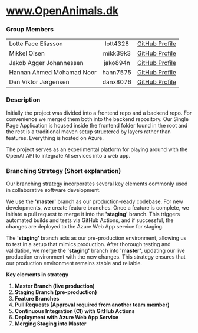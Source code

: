 # www.OpenAnimals.dk

### Group Members

|                           |          |                                                   |
|---------------------------|:--------:|:--------------------------------------------------:|
| Lotte Face Eliasson       | lott4328 | [GitHub Profile](https://github.com/LotteEliasson) |
| Mikkel Olsen              | mikk39k3 | [GitHub Profile](https://github.com/Selmerr)       |
| Jakob Agger Johannessen   | jako894n | [GitHub Profile](https://github.com/jakobagger)    |
| Hannan Ahmed Mohamad Noor | hann7575 | [GitHub Profile](https://github.com/Hannanxnoor)   |
| Dan Viktor Jørgensen      | danx8076 | [GitHub Profile](https://github.com/davijoe)       |

### Description

Initially the project was divided into a frontend repo and a backend repo. For convenience we merged them both into the backend repository. Our Single Page Application is housed inside the frontend folder found in the root and the rest is a traditional maven setup structered by layers rather than features. Everything is hosted on Azure.

The project serves as an experimental platform for playing around with the OpenAI API to integrate AI services into a web app. 

### Branching Strategy (Short explanation)
Our branching strategy incorporates several key elements commonly used in collaborative software development.

We use the <b>'master'</b> branch as our production-ready codebase. For new developments, we create feature branches. Once a feature is complete, we initiate a pull request to merge it into the <b>'staging'</b> branch. This triggers automated builds and tests via GitHub Actions, and if successful, the changes are deployed to the Azure Web App service for staging.

The <b>'staging'</b> branch acts as our pre-production environment, allowing us to test in a setup that mimics production. After thorough testing and validation, we merge the <b>'staging'</b> branch into <b>'master'</b>, updating our live production environment with the new changes. This strategy ensures that our production environment remains stable and reliable.

<b>Key elements in strategy</b>
1. <b>Master Branch (live production)</b><br>
2. <b>Staging Branch (pre-production)</b><br>
3. <b>Feature Branches</b>
4. <b>Pull Requests (Approval required from another team member)</b>
5. <b>Continuous Integration (CI) with GitHub Actions</b>
6. <b>Deployment with Azure Web App Service</b>
7. <b>Merging Staging into Master</b>

